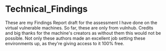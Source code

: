 # Technical_Findings
These are my Findings Report draft for the assessment I have done on the virtual vulnerable machines. So far, these are only from vulnhub. Credits and big thanks for the machine's creators as without them this would not be possible. Not only these authors made an excellent job setting these environments up, as they're giving access to it 100% free.
